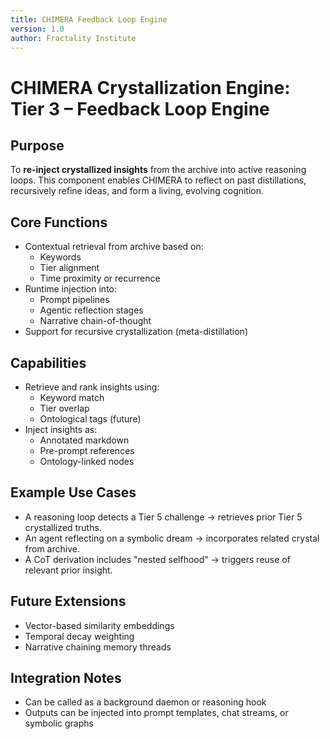 ```yaml
---
title: CHIMERA Feedback Loop Engine
version: 1.0
author: Fractality Institute
---
```


# CHIMERA Crystallization Engine: Tier 3 – Feedback Loop Engine

## Purpose
To **re-inject crystallized insights** from the archive into active reasoning loops. This component enables CHIMERA to reflect on past distillations, recursively refine ideas, and form a living, evolving cognition.

## Core Functions
- Contextual retrieval from archive based on:
  - Keywords
  - Tier alignment
  - Time proximity or recurrence
- Runtime injection into:
  - Prompt pipelines
  - Agentic reflection stages
  - Narrative chain-of-thought
- Support for recursive crystallization (meta-distillation)

## Capabilities
- Retrieve and rank insights using:
  - Keyword match
  - Tier overlap
  - Ontological tags (future)
- Inject insights as:
  - Annotated markdown
  - Pre-prompt references
  - Ontology-linked nodes

## Example Use Cases
- A reasoning loop detects a Tier 5 challenge → retrieves prior Tier 5 crystallized truths.
- An agent reflecting on a symbolic dream → incorporates related crystal from archive.
- A CoT derivation includes "nested selfhood" → triggers reuse of relevant prior insight.

## Future Extensions
- Vector-based similarity embeddings
- Temporal decay weighting
- Narrative chaining memory threads

## Integration Notes
- Can be called as a background daemon or reasoning hook
- Outputs can be injected into prompt templates, chat streams, or symbolic graphs
